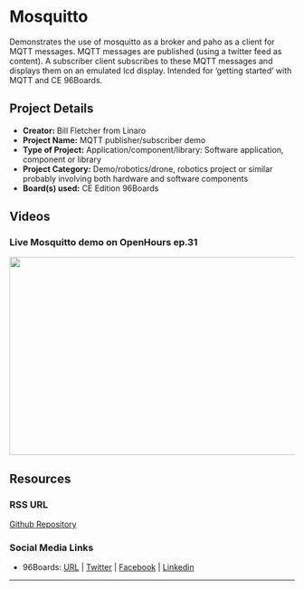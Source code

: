 # Mosquitto

Demonstrates the use of mosquitto as a broker and paho as a client for MQTT messages. MQTT messages are published (using a twitter feed as content). A subscriber client subscribes to these MQTT messages and displays them on an emulated lcd display. Intended for ‘getting started’ with MQTT and CE 96Boards.

## Project Details

- **Creator:** Bill Fletcher from Linaro
- **Project Name:** MQTT publisher/subscriber demo
- **Type of Project:** Application/component/library: Software application, component or library
- **Project Category:** Demo/robotics/drone, robotics project or similar probably involving both hardware and software components
- **Board(s) used:** CE Edition 96Boards

## Videos

### Live Mosquitto demo on OpenHours ep.31

[<img src="https://github.com/96boards/website/blob/master/96Boards.org/Projects/Mosquitto/Images/MQTT_Video_OpenHours.png?raw=true" data-canonical-src="https://github.com/96boards/website/blob/master/96Boards.org/Projects/Mosquitto/Images/MQTT_Video_OpenHours.png?raw=true" width="600" height="350" />](https://youtu.be/soYVe_MJaaE?list=PL-NF6S9MM_W1QBjUc2B5Pg502bz7qslxk)

## Resources

### RSS URL

[Github Repository](https://github.com/bfletcher/96board-mqtt-demo)

### Social Media Links

- 96Boards: [URL](http://www.96boards.org/) | [Twitter](https://twitter.com/96boards) | [Facebook](https://www.facebook.com/96Boards) | [Linkedin](https://www.linkedin.com/showcase/6637095/)

***
